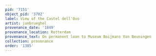 ```yaml
---
pid: '7151'
object_pid: '3702'
label: View of the Castel dell'Ovo
artist: janbrueghel
provenance_date: '1849'
provenance_location: Rotterdam
provenance_text: On permanent loan to Museum Boijmans Van Beuningen
collection: provenance
order: '1385'
---
```

